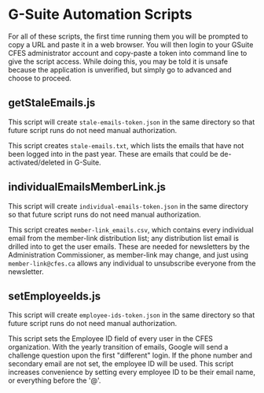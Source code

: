 # G-Suite Automation Scripts
For all of these scripts, the first time running them you will be prompted to copy a URL and paste it in a web browser.
You will then login to your GSuite CFES administrator account and copy-paste a token into command line to give the script access.
While doing this, you may be told it is unsafe because the application is unverified, but simply go to advanced and choose to proceed.

## getStaleEmails.js
This script will create `stale-emails-token.json` in the same directory so that future script runs do not need manual authorization.

This script creates `stale-emails.txt`, which lists the emails that have not been logged into in the past year.
These are emails that could be de-activated/deleted in G-Suite.

## individualEmailsMemberLink.js
This script will create `individual-emails-token.json` in the same directory so that future script runs do not need manual authorization.

This script creates `member-link_emails.csv`, which contains every individual email from the member-link distribution list; any distribution list email is drilled into to get the user emails.
These are needed for newsletters by the Administration Commissioner, as member-link may change, and just using `member-link@cfes.ca` allows any individual to unsubscribe everyone from the newsletter.

## setEmployeeIds.js
This script will create `employee-ids-token.json` in the same directory so that future script runs do not need manual authorization.

This script sets the Employee ID field of every user in the CFES organization.
With the yearly transition of emails, Google will send a challenge question upon the first "different" login.
If the phone number and secondary email are not set, the employee ID will be used. This script increases convenience by setting every employee ID to be their email name, or everything before the '@'.
 
